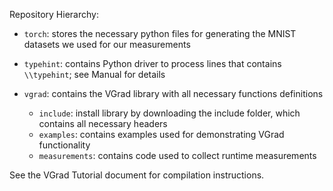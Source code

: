 Repository Hierarchy:

- `torch`: stores the necessary python files for generating the MNIST datasets we used for our measurements

- `typehint`: contains Python driver to process lines that contains `\\typehint`; see Manual for details

- `vgrad`: contains the VGrad library with all necessary functions definitions
  - `include`: install library by downloading the include folder, which contains all necessary headers
  - `examples`: contains examples used for demonstrating VGrad functionality
  - `measurements`: contains code used to collect runtime measurements

See the VGrad Tutorial document for compilation instructions.
